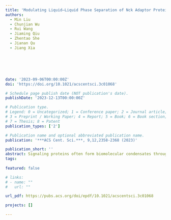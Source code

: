 ```yaml
---
title: 'Modulating Liquid–Liquid Phase Separation of Nck Adaptor Protein against Enteropathogenic Escherichia coli Infection'
authors:
  - Min Liu
  - Chunjian Wu
  - Rui Wang
  - Jiaming Qiu
  - Zhentao She
  - Jianan Qu
  - Jiang Xia






date: '2023-09-06T00:00:00Z'
doi: 'https://doi.org/10.1021/acscentsci.3c01068'

# Schedule page publish date (NOT publication's date).
publishDate: '2023-12-13T00:00:00Z'

# Publication type.
# Legend: 0 = Uncategorized; 1 = Conference paper; 2 = Journal article;
# 3 = Preprint / Working Paper; 4 = Report; 5 = Book; 6 = Book section;
# 7 = Thesis; 8 = Patent
publication_types: ['2']

# Publication name and optional abbreviated publication name.
publication: '***ACS Cent. Sci.***, 9,12,2358-2368 (2023)'

publication_short: ''
abstract: Signaling proteins often form biomolecular condensates through liquid–liquid phase separation (LLPS) during intracellular signal transduction. Modulating the LLPS property of intracellular protein condensates will redirect intracellular signals and provide a potential way to regulate cellular physiology. Phosphorylation of multiple tyrosine residues of the transmembrane receptor nephrin is known to drive the LLPS of the adaptor protein Nck and neuronal Wiskott–Aldrich Syndrome protein (N-WASP) and form the Nck signaling complex. Phosphorylation of the translocated intimin receptor (Tir) in the host cell may recruit this enteropathogenic Escherichia coli (EPEC) virulence factor to the Nck signaling complex and lead to the entry of EPEC into the intestine cell. In this work, we first identified a phosphotyrosine (pY)-containing peptide 3pY based on the sequence similarity of nephrin and Tir; 3pY promoted the LLPS of Nck and N-WASP, mimicking the role of phosphorylated nephrin. Next, we designed a covalent blocker of Nck, peptide p1 based on the selected pY peptides, which site-selectively reacted with the SH2 domain of Nck (Nck-SH2) at Lys331 through a proximity-induced reaction. The covalent reaction of p1 with Nck blocked the protein binding site of Nck-SH2 and disintegrated the 3pY/Nck/N-WASP condensates. In the presence of membrane-translocating peptide L17E, p1 entered Caco-2 cells in the cytosol, reduced the number of Nck puncta, and rendered Caco-2 cells resistant to EPEC infection. Site-selective covalent blockage of Nck thereby disintegrates intracellular Nck condensates, inhibits actin reorganization, and shuts down the entrance pathway of EPEC. This work showcases the promotion or inhibition of protein phase separation by synthetic peptides and the use of reactive peptides as LLPS disruptors and signal modulators.
tags:
  
featured: false

# links:
# - name: ""
#   url: ""

url_pdf: https://pubs.acs.org/doi/epdf/10.1021/acscentsci.3c01068

projects: []

---
```





